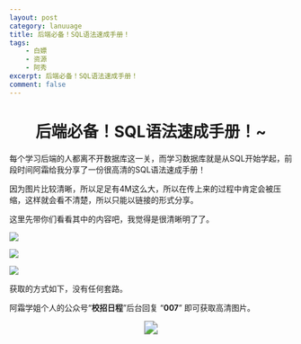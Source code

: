 ```yaml
---
layout: post
category: lanuuage
title: 后端必备！SQL语法速成手册！
tags:
    - 白嫖
    - 资源
    - 阿秀
excerpt: 后端必备！SQL语法速成手册！
comment: false
---
```






<h1 align="center">后端必备！SQL语法速成手册！~</h1>

每个学习后端的人都离不开数据库这一关，而学习数据库就是从SQL开始学起，前段时间阿霜给我分享了一份很高清的SQL语法速成手册！

因为图片比较清晰，所以足足有4M这么大，所以在传上来的过程中肯定会被压缩，这样就会看不清楚，所以只能以链接的形式分享。

这里先带你们看看其中的内容吧，我觉得是很清晰明了了。

![](https://axiu-image-bed.oss-cn-shanghai.aliyuncs.com/img/202211290007332.png)



![](https://axiu-image-bed.oss-cn-shanghai.aliyuncs.com/img/202211290007610.png)



![](https://axiu-image-bed.oss-cn-shanghai.aliyuncs.com/img/202211290008058.png)

获取的方式如下，没有任何套路。

阿霜学姐个人的公众号“**校招日程**”后台回复 “**007**” 即可获取高清图片。
<div align="center"><img src="https://axiu-image-bed.oss-cn-shanghai.aliyuncs.com/img/202211282336371.jpeg" style="zoom:150%;" /></div>







